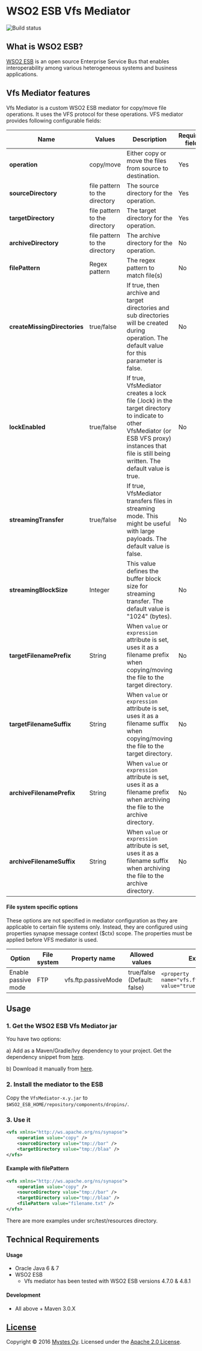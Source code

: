 # WSO2 ESB Vfs Mediator
![Build status](https://circleci.com/gh/Mystes/wso2-esb-vfs-mediator.svg?style=shield&circle-token=1d26db62821d6a3f03e9780657db6af6757e4fd2)
## What is WSO2 ESB?
[WSO2 ESB](http://wso2.com/products/enterprise-service-bus/) is an open source Enterprise Service Bus that enables interoperability among various heterogeneous systems and business applications.

## Vfs Mediator features
Vfs Mediator is a custom WSO2 ESB mediator for copy/move file operations. It uses the VFS protocol for these operations. VFS mediator provides following configurable fields:

| Name | Values | Description | Required field |
| --- | --- | --- | --- |
| **operation** | copy/move | Either copy or move the files from source to destination. | Yes |
| **sourceDirectory** | file pattern to the directory | The source directory for the operation. | Yes |
| **targetDirectory** | file pattern to the directory | The target directory for the operation. | Yes |
| **archiveDirectory** | file pattern to the directory | The archive directory for the operation. | No |
| **filePattern** | Regex pattern | The regex pattern to match file(s) | No |
| **createMissingDirectories** | true/false | If true, then archive and target directories and sub directories will be created during operation. The default value for this parameter is false. | No |
| **lockEnabled** | true/false | If true, VfsMediator creates a lock file (<filename>.lock) in the target directory to indicate to other VfsMediator (or ESB VFS proxy) instances that file is still being written. The default value is true. | No |
| **streamingTransfer** | true/false | If true, VfsMediator transfers files in streaming mode. This might be useful with large payloads. The default value is false. | No |
| **streamingBlockSize** | Integer | This value defines the buffer block size for streaming transfer. The default value is "1024" (bytes). | No |
| **targetFilenamePrefix** | String | When `value` or `expression` attribute is set, uses it as a filename prefix when copying/moving the file to the target directory. | No | 
| **targetFilenameSuffix** | String | When `value` or `expression` attribute is set, uses it as a filename suffix when copying/moving the file to the target directory. | No |
| **archiveFilenamePrefix** | String | When `value` or `expression` attribute is set, uses it as a filename prefix when archiving the file to the archive directory. | No |
| **archiveFilenameSuffix** | String | When `value` or `expression` attribute is set, uses it as a filename suffix when archiving the file to the archive directory. | No |

#### File system specific options
These options are not specified in mediator configuration as they are applicable to certain file systems only. Instead, they are configured using properties synapse message context ($ctx) scope. The properties must be applied before VFS mediator is used.

| Option | File system | Property name | Allowed values | Example |
| --- | --- | --- | --- | --- |
| Enable passive mode |	FTP |	vfs.ftp.passiveMode	| true/false (Default: false) | ```<property name="vfs.ftp.passiveMode" value="true"/>``` |

## Usage

### 1. Get the WSO2 ESB Vfs Mediator jar

You have two options:

a) Add as a Maven/Gradle/Ivy dependency to your project. Get the dependency snippet from [here](https://bintray.com/mystes/maven/wso2-esb-vfs-mediator/view).

b) Download it manually from [here](https://github.com/Mystes/wso2-esb-vfs-mediator/releases/tag/release-1.0).

### 2. Install the mediator to the ESB
Copy the `VfsMediator-x.y.jar` to `$WSO2_ESB_HOME/repository/components/dropins/`.

### 3. Use it

```xml
<vfs xmlns="http://ws.apache.org/ns/synapse">
    <operation value="copy" />
    <sourceDirectory value="tmp://bar" />
    <targetDirectory value="tmp://blaa" />
</vfs>
```

#### Example with filePattern
```xml
<vfs xmlns="http://ws.apache.org/ns/synapse">
    <operation value="copy" />
    <sourceDirectory value="tmp://bar" />
    <targetDirectory value="tmp://blaa" />
    <filePattern value="filename.txt" />
</vfs>
```
There are more examples under src/test/resources directory.

## Technical Requirements

#### Usage

* Oracle Java 6 & 7
* WSO2 ESB
    * Vfs mediator has been tested with WSO2 ESB versions 4.7.0 & 4.8.1

#### Development

* All above + Maven 3.0.X

## [License](LICENSE)

Copyright &copy; 2016 [Mystes Oy](http://www.mystes.fi). Licensed under the [Apache 2.0 License](LICENSE).
